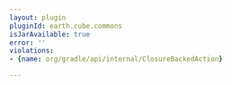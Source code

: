 ```yaml
---
layout: plugin
pluginId: earth.cube.commons
isJarAvailable: true
error: ''
violations:
- {name: org/gradle/api/internal/ClosureBackedAction}

---
```

